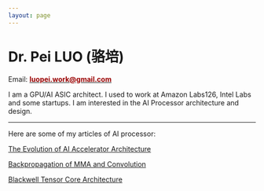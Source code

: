 ```yaml
---
layout: page
---
```


# Dr. Pei LUO (骆培)

<!--img src="images/cat.jpg" class="floatpic"-->

Email: [**<font color="#990000">  luopei.work@gmail.com </font>** ](mailto:luopei.work@gmail.com)

I am a GPU/AI ASIC architect. I used to work at Amazon Labs126, Intel Labs and some startups. I am interested in the AI Processor architecture and design. 

<!-- **<font color="#990000">   </font>** -->

---
Here are some of my articles of AI processor:

[The Evolution of AI Accelerator Architecture](blogs/AI_Accelerator_Architecture.md)

[Backpropagation of MMA and Convolution](blogs/Backpropagation.md)

[Blackwell Tensor Core Architecture](blogs/Blackwell_Tensor_Core.md)


